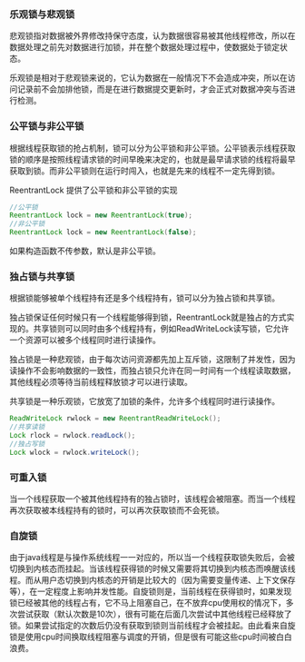 ### 乐观锁与悲观锁  

悲观锁指对数据被外界修改持保守态度，认为数据很容易被其他线程修改，所以在数据处理之前先对数据进行加锁，并在整个数据处理过程中，使数据处于锁定状态。  

乐观锁是相对于悲观锁来说的，它认为数据在一般情况下不会造成冲突，所以在访问记录前不会加排他锁，而是在进行数据提交更新时，才会正式对数据冲突与否进行检测。  

### 公平锁与非公平锁  

根据线程获取锁的抢占机制，锁可以分为公平锁和非公平锁。公平锁表示线程获取锁的顺序是按照线程请求锁的时间早晚来决定的，也就是最早请求锁的线程将最早获取到锁。而非公平锁则在运行时闯入，也就是先来的线程不一定先得到锁。  

ReentrantLock 提供了公平锁和非公平锁的实现  

```java
//公平锁  
ReentrantLock lock = new ReentrantLock(true);
//非公平锁
ReentrantLock lock = new ReentrantLock(false);
```

如果构造函数不传参数，默认是非公平锁。  

### 独占锁与共享锁  

根据锁能够被单个线程持有还是多个线程持有，锁可以分为独占锁和共享锁。  

独占锁保证任何时候只有一个线程能够得到锁，ReentrantLock就是独占的方式实现的。共享锁则可以同时由多个线程持有，例如ReadWriteLock读写锁，它允许一个资源可以被多个线程同时进行读操作。  

独占锁是一种悲观锁，由于每次访问资源都先加上互斥锁，这限制了并发性，因为读操作不会影响数据的一致性，而独占锁只允许在同一时间有一个线程读取数据，其他线程必须等待当前线程释放锁才可以进行读取。  

共享锁是一种乐观锁，它放宽了加锁的条件，允许多个线程同时进行读操作。  

```java
ReadWriteLock rwlock = new ReentrantReadWriteLock();
//共享读锁
Lock rlock = rwlock.readLock();
//独占写锁
Lock wlock = rwlock.writeLock();
```

### 可重入锁  

当一个线程获取一个被其他线程持有的独占锁时，该线程会被阻塞。而当一个线程再次获取被本线程持有的锁时，可以再次获取锁而不会死锁。  

### 自旋锁  

由于java线程是与操作系统线程一一对应的，所以当一个线程获取锁失败后，会被切换到内核态而挂起。当该线程获得锁的时候又需要将其切换到内核态而唤醒该线程。而从用户态切换到内核态的开销是比较大的（因为需要变量传递、上下文保存等），在一定程度上影响并发性能。自旋锁则是，当前线程在获得锁时，如果发现锁已经被其他的线程占有，它不马上阻塞自己，在不放弃cpu使用权的情况下，多次尝试获取（默认次数是10次），很有可能在后面几次尝试中其他线程已经释放了锁。如果尝试指定的次数后仍没有获取到锁则当前线程才会被挂起。由此看来自旋锁是使用cpu时间换取线程阻塞与调度的开销，但是很有可能这些cpu时间被白白浪费。